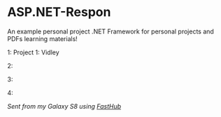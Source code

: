 # ASP.NET-Respon

An example personal project .NET Framework for personal projects and PDFs learning materials!

1: Project 1: Vidley

2: 

3:

4:


_Sent from my Galaxy S8 using [FastHub](https://play.google.com/store/apps/details?id=com.fastaccess.github)_